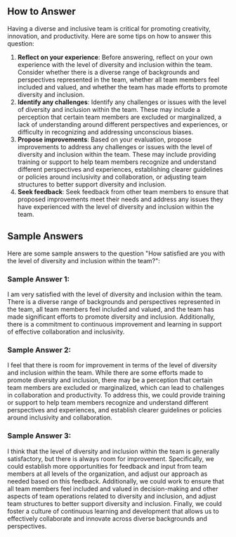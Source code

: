 

How to Answer
-------------

Having a diverse and inclusive team is critical for promoting creativity, innovation, and productivity. Here are some tips on how to answer this question:

1. **Reflect on your experience**: Before answering, reflect on your own experience with the level of diversity and inclusion within the team. Consider whether there is a diverse range of backgrounds and perspectives represented in the team, whether all team members feel included and valued, and whether the team has made efforts to promote diversity and inclusion.
2. **Identify any challenges**: Identify any challenges or issues with the level of diversity and inclusion within the team. These may include a perception that certain team members are excluded or marginalized, a lack of understanding around different perspectives and experiences, or difficulty in recognizing and addressing unconscious biases.
3. **Propose improvements**: Based on your evaluation, propose improvements to address any challenges or issues with the level of diversity and inclusion within the team. These may include providing training or support to help team members recognize and understand different perspectives and experiences, establishing clearer guidelines or policies around inclusivity and collaboration, or adjusting team structures to better support diversity and inclusion.
4. **Seek feedback**: Seek feedback from other team members to ensure that proposed improvements meet their needs and address any issues they have experienced with the level of diversity and inclusion within the team.

Sample Answers
--------------

Here are some sample answers to the question "How satisfied are you with the level of diversity and inclusion within the team?":

### Sample Answer 1:

I am very satisfied with the level of diversity and inclusion within the team. There is a diverse range of backgrounds and perspectives represented in the team, all team members feel included and valued, and the team has made significant efforts to promote diversity and inclusion. Additionally, there is a commitment to continuous improvement and learning in support of effective collaboration and inclusivity.

### Sample Answer 2:

I feel that there is room for improvement in terms of the level of diversity and inclusion within the team. While there are some efforts made to promote diversity and inclusion, there may be a perception that certain team members are excluded or marginalized, which can lead to challenges in collaboration and productivity. To address this, we could provide training or support to help team members recognize and understand different perspectives and experiences, and establish clearer guidelines or policies around inclusivity and collaboration.

### Sample Answer 3:

I think that the level of diversity and inclusion within the team is generally satisfactory, but there is always room for improvement. Specifically, we could establish more opportunities for feedback and input from team members at all levels of the organization, and adjust our approach as needed based on this feedback. Additionally, we could work to ensure that all team members feel included and valued in decision-making and other aspects of team operations related to diversity and inclusion, and adjust team structures to better support diversity and inclusion. Finally, we could foster a culture of continuous learning and development that allows us to effectively collaborate and innovate across diverse backgrounds and perspectives.
